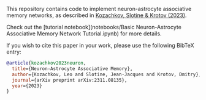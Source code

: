 This repository contains code to implement neuron-astrocyte associative memory networks, as described in [Kozachkov, Slotine & Krotov (2023)](https://arxiv.org/abs/2311.08135). 

Check out the [tutorial notebook](notebooks/Basic Neuron-Astrocyte Associative Memory Network Tutorial.ipynb) for more details.


If you wish to cite this paper in your work, please use the following BibTeX entry:

```bibtex
@article{kozachkov2023neuron,
  title={Neuron-Astrocyte Associative Memory},
  author={Kozachkov, Leo and Slotine, Jean-Jacques and Krotov, Dmitry},
  journal={arXiv preprint arXiv:2311.08135},
  year={2023}
}
```
